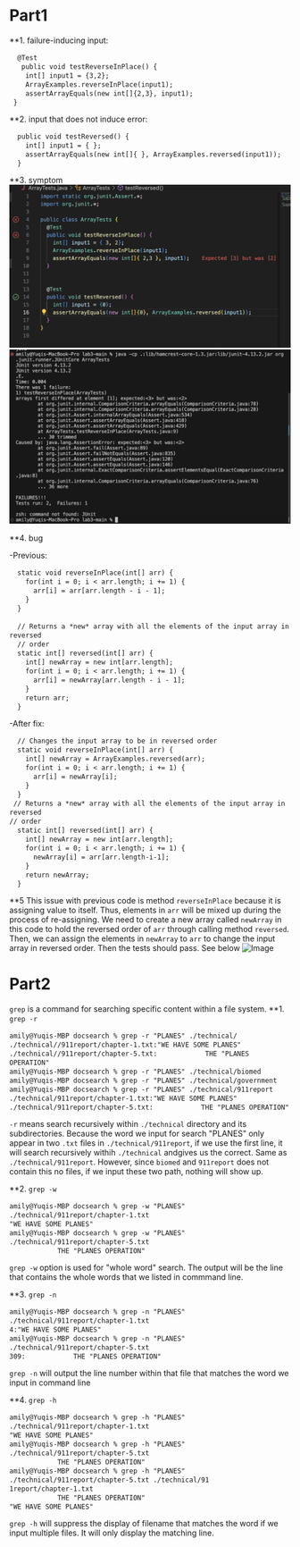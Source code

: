 # Part1
**1. failure-inducing input:
```public class ArrayTests {
  @Test 
   public void testReverseInPlace() {
    int[] input1 = {3,2};
    ArrayExamples.reverseInPlace(input1);
    assertArrayEquals(new int[]{2,3}, input1);
 }
```

**2. input that does not induce error:
```@Test
  public void testReversed() {
    int[] input1 = { };
    assertArrayEquals(new int[]{ }, ArrayExamples.reversed(input1));
  }
```


**3. symptom
![Image](lab_re3_1.png)
![Image](lab_re3_2.png)

**4. bug


-Previous:
```  // Changes the input array to be in reversed order
  static void reverseInPlace(int[] arr) {
    for(int i = 0; i < arr.length; i += 1) {
      arr[i] = arr[arr.length - i - 1];
    }
  }

  // Returns a *new* array with all the elements of the input array in reversed
  // order
  static int[] reversed(int[] arr) {
    int[] newArray = new int[arr.length];
    for(int i = 0; i < arr.length; i += 1) {
      arr[i] = newArray[arr.length - i - 1];
    }
    return arr;
  }
```

-After fix:
```public class ArrayExamples {
  // Changes the input array to be in reversed order
  static void reverseInPlace(int[] arr) {
    int[] newArray = ArrayExamples.reversed(arr);
    for(int i = 0; i < arr.length; i += 1) {
      arr[i] = newArray[i];
    }
  }
 // Returns a *new* array with all the elements of the input array in reversed
// order
  static int[] reversed(int[] arr) {
    int[] newArray = new int[arr.length];
    for(int i = 0; i < arr.length; i += 1) {
      newArray[i] = arr[arr.length-i-1];
    }
    return newArray;
  }
```

**5
This issue with previous code is method `reverseInPlace` because it is assigning value to itself. Thus, elements in `arr` will be mixed up during the process of re-assigning. We need to create a new array called `newArray` in this code to hold the reversed order of `arr` through calling method `reversed`. Then, we can assign the elements in `newArray` to `arr` to change the input array in reversed order. Then the tests should pass. See below
![Image]()

# Part2
`grep` is a command for searching specific content within a file system.
**1. `grep -r`
```
amily@Yuqis-MBP docsearch % grep -r "PLANES" ./technical/         
./technical//911report/chapter-1.txt:"WE HAVE SOME PLANES"
./technical//911report/chapter-5.txt:            THE "PLANES OPERATION"
amily@Yuqis-MBP docsearch % grep -r "PLANES" ./technical/biomed                 
amily@Yuqis-MBP docsearch % grep -r "PLANES" ./technical/government             
amily@Yuqis-MBP docsearch % grep -r "PLANES" ./technical/911report 
./technical/911report/chapter-1.txt:"WE HAVE SOME PLANES"
./technical/911report/chapter-5.txt:            THE "PLANES OPERATION"
```
`-r` means search recursively within `./technical` directory and its subdirectories. Because the word we input for search "PLANES" only appear in two `.txt` files in `./technical/911report`, if we use the first line, it will search recursively withih `./technical` andgives us the correct. Same as `./technical/911report`. However, since `biomed` and `911report` does not contain this no files, if we input these two path, nothing will show up.

**2. `grep -w`
```
amily@Yuqis-MBP docsearch % grep -w "PLANES" ./technical/911report/chapter-1.txt 
"WE HAVE SOME PLANES"
amily@Yuqis-MBP docsearch % grep -w "PLANES" ./technical/911report/chapter-5.txt 
            THE "PLANES OPERATION"
```
`grep -w` option is used for "whole word" search. The output will be the line that contains the whole words that we listed in commmand line. 

**3. `grep -n`
```
amily@Yuqis-MBP docsearch % grep -n "PLANES" ./technical/911report/chapter-1.txt 
4:"WE HAVE SOME PLANES"
amily@Yuqis-MBP docsearch % grep -n "PLANES" ./technical/911report/chapter-5.txt
309:            THE "PLANES OPERATION"
```
`grep -n` will output the line number within that file that matches the word we input in command line

**4. `grep -h`
```
amily@Yuqis-MBP docsearch % grep -h "PLANES" ./technical/911report/chapter-1.txt
"WE HAVE SOME PLANES"
amily@Yuqis-MBP docsearch % grep -h "PLANES" ./technical/911report/chapter-5.txt
            THE "PLANES OPERATION"
amily@Yuqis-MBP docsearch % grep -h "PLANES" ./technical/911report/chapter-5.txt ./technical/91
1report/chapter-1.txt
            THE "PLANES OPERATION"
"WE HAVE SOME PLANES"
```
`grep -h` will suppress the display of filename that matches the word if we input multiple files. It will only display the matching line.






